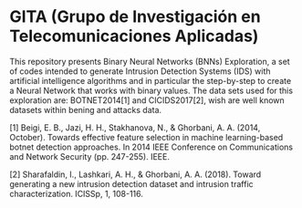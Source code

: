 # GITA (Grupo de Investigación en Telecomunicaciones Aplicadas)

This repository presents Binary Neural Networks (BNNs) Exploration, a set of codes intended to generate Intrusion Detection Systems (IDS) with artificial intelligence algorithms and in particular the step-by-step to create a Neural Network that works with binary values. The data sets used for this exploration are: BOTNET2014[1] and CICIDS2017[2], wish are well known datasets within bening and attacks data. 

[1] Beigi, E. B., Jazi, H. H., Stakhanova, N., & Ghorbani, A. A. (2014, October). Towards effective feature selection in machine learning-based botnet detection approaches. In 2014 IEEE Conference on Communications and Network Security (pp. 247-255). IEEE.

[2] Sharafaldin, I., Lashkari, A. H., & Ghorbani, A. A. (2018). Toward generating a new intrusion detection dataset and intrusion traffic characterization. ICISSp, 1, 108-116.
